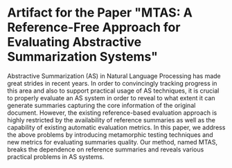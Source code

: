 # Artifact for the Paper "MTAS: A Reference-Free Approach for Evaluating Abstractive Summarization Systems"

Abstractive Summarization (AS) in Natural Language Processing has made great strides in recent years. In order to convincingly tracking progress in this area and also to support practical usage of AS techniques, it is crucial to properly evaluate an AS system in order to reveal to what extent it can generate summaries capturing the core information of the original document. However, the existing reference-based evaluation approach is highly restricted by the availability of reference summaries as well as the capability of existing automatic evaluation metrics. In this paper, we address the above problems by introducing metamorphic testing techniques and new metrics for evaluating summaries quality. Our method, named MTAS, breaks the dependence on reference summaries and reveals various practical problems in AS systems.
